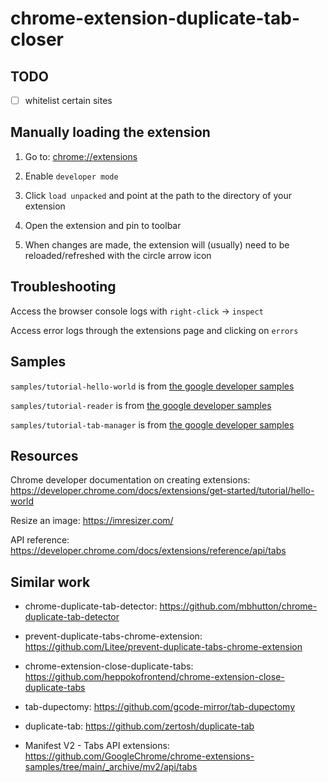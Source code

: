 # chrome-extension-duplicate-tab-closer

## TODO

-[ ] whitelist certain sites


## Manually loading the extension

1. Go to: <chrome://extensions>

2. Enable `developer mode`

3. Click `load unpacked` and point at the path to the directory of your extension

4. Open the extension and pin to toolbar

5. When changes are made, the extension will (usually) need to be reloaded/refreshed with the circle arrow icon

## Troubleshooting

Access the browser console logs with `right-click` -> `inspect`

Access error logs through the extensions page and clicking on `errors`

## Samples

`samples/tutorial-hello-world` is from [the google developer samples](https://developer.chrome.com/docs/extensions/get-started/tutorial/hello-world)

`samples/tutorial-reader` is from [the google developer samples](https://developer.chrome.com/docs/extensions/get-started/tutorial/scripts-on-every-tab)

`samples/tutorial-tab-manager` is from [the google developer samples](https://developer.chrome.com/docs/extensions/get-started/tutorial/popup-tabs-manager)


## Resources

Chrome developer documentation on creating extensions: <https://developer.chrome.com/docs/extensions/get-started/tutorial/hello-world>

Resize an image: <https://imresizer.com/>

API reference: <https://developer.chrome.com/docs/extensions/reference/api/tabs>

## Similar work

- chrome-duplicate-tab-detector: <https://github.com/mbhutton/chrome-duplicate-tab-detector>

- prevent-duplicate-tabs-chrome-extension: <https://github.com/Litee/prevent-duplicate-tabs-chrome-extension>

- chrome-extension-close-duplicate-tabs: <https://github.com/heppokofrontend/chrome-extension-close-duplicate-tabs>

- tab-dupectomy: <https://github.com/gcode-mirror/tab-dupectomy>

- duplicate-tab: <https://github.com/zertosh/duplicate-tab>

- Manifest V2 - Tabs API extensions: <https://github.com/GoogleChrome/chrome-extensions-samples/tree/main/_archive/mv2/api/tabs>
